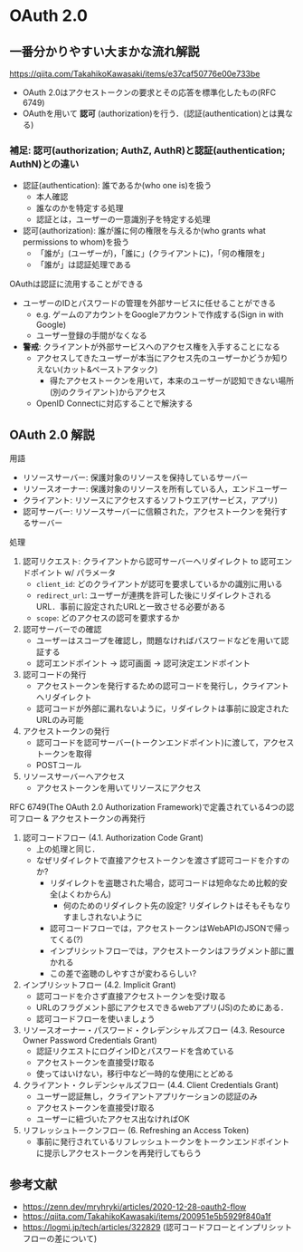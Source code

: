 # OAuth 2.0

## 一番分かりやすい大まかな流れ解説
https://qiita.com/TakahikoKawasaki/items/e37caf50776e00e733be
- OAuth 2.0はアクセストークンの要求とその応答を標準化したもの(RFC 6749)
- OAuthを用いて **認可** (authorization)を行う．(認証(authentication)とは異なる)

### 補足: 認可(authorization; AuthZ, AuthR)と認証(authentication; AuthN)との違い
- 認証(authentication): 誰であるか(who one is)を扱う
    - 本人確認
    - 誰なのかを特定する処理
    - 認証とは，ユーザーの一意識別子を特定する処理
- 認可(authorization): 誰が誰に何の権限を与えるか(who grants what permissions to whom)を扱う
    - 「誰が」(ユーザーが)，「誰に」(クライアントに)，「何の権限を」
    - 「誰が」は認証処理である

OAuthは認証に流用することができる
- ユーザーのIDとパスワードの管理を外部サービスに任せることができる
    - e.g. ゲームのアカウントをGoogleアカウントで作成する(Sign in with Google)
    - ユーザー登録の手間がなくなる
- **警戒**: クライアントが外部サービスへのアクセス権を入手することになる
    - アクセスしてきたユーザーが本当にアクセス先のユーザーかどうか知りえない(カット&ペーストアタック)
        - 得たアクセストークンを用いて，本来のユーザーが認知できない場所(別のクライアント)からアクセス
    - OpenID Connectに対応することで解決する

## OAuth 2.0 解説
用語
- リソースサーバー: 保護対象のリソースを保持しているサーバー
- リソースオーナー: 保護対象のリソースを所有している人，エンドユーザー
- クライアント: リソースにアクセスするソフトウエア(サービス，アプリ)
- 認可サーバー: リソースサーバーに信頼された，アクセストークンを発行するサーバー

処理
1. 認可リクエスト: クライアントから認可サーバーへリダイレクト to 認可エンドポイント w/ パラメータ
    - `client_id`: どのクライアントが認可を要求しているかの識別に用いる
    - `redirect_url`: ユーザーが連携を許可した後にリダイレクトされるURL．事前に設定されたURLと一致させる必要がある
    - `scope`: どのアクセスの認可を要求するか
2. 認可サーバーでの確認
    - ユーザーはスコープを確認し，問題なければパスワードなどを用いて認証する
    - 認可エンドポイント -> 認可画面 -> 認可決定エンドポイント
3. 認可コードの発行
    - アクセストークンを発行するための認可コードを発行し，クライアントへリダイレクト
    - 認可コードが外部に漏れないように，リダイレクトは事前に設定されたURLのみ可能
4. アクセストークンの発行
    - 認可コードを認可サーバー(トークンエンドポイント)に渡して，アクセストークンを取得
    - POSTコール
5. リソースサーバーへアクセス
    - アクセストークンを用いてリソースにアクセス

RFC 6749(The OAuth 2.0 Authorization Framework)で定義されている4つの認可フロー & アクセストークンの再発行
1. 認可コードフロー (4.1. Authorization Code Grant)
    - 上の処理と同じ．
    - なぜリダイレクトで直接アクセストークンを渡さず認可コードを介すのか?
        - リダイレクトを盗聴された場合，認可コードは短命なため比較的安全(よくわからん)
            - 何のためのリダイレクト先の設定? リダイレクトはそもそもなりすましされないように
        - 認可コードフローでは，アクセストークンはWebAPIのJSONで帰ってくる(?)
        - インプリシットフローでは，アクセストークンはフラグメント部に置かれる
        - この差で盗聴のしやすさが変わるらしい?
2. インプリシットフロー (4.2. Implicit Grant)
    - 認可コードを介さず直接アクセストークンを受け取る
    - URLのフラグメント部にアクセスできるwebアプリ(JS)のためにある．
    - 認可コードフローを使いましょう
3. リソースオーナー・パスワード・クレデンシャルズフロー (4.3. Resource Owner Password Credentials Grant)
    - 認証リクエストにログインIDとパスワードを含めている
    - アクセストークンを直接受け取る
    - 使ってはいけない，移行中など一時的な使用にとどめる
4. クライアント・クレデンシャルズフロー (4.4. Client Credentials Grant)
    - ユーザー認証無し，クライアントアプリケーションの認証のみ
    - アクセストークンを直接受け取る
    - ユーザーに紐づいたアクセス出なければOK
5. リフレッシュトークンフロー (6. Refreshing an Access Token)
    - 事前に発行されているリフレッシュトークンをトークンエンドポイントに提示しアクセストークンを再発行してもらう

## 参考文献
- https://zenn.dev/mryhryki/articles/2020-12-28-oauth2-flow
- https://qiita.com/TakahikoKawasaki/items/200951e5b5929f840a1f
- https://logmi.jp/tech/articles/322829 (認可コードフローとインプリシットフローの差について)
